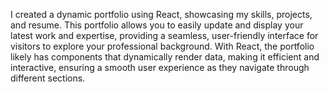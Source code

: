 I created a dynamic portfolio using React, showcasing my skills, projects, and resume. This portfolio allows you to easily update and display your latest work and expertise, providing a seamless, user-friendly interface for visitors to explore your professional background. With React, the portfolio likely has components that dynamically render data, making it efficient and interactive, ensuring a smooth user experience as they navigate through different sections.







